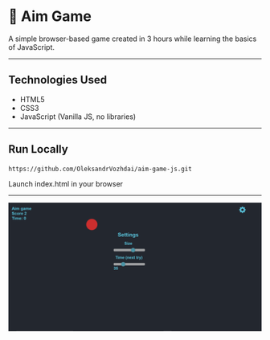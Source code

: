 # 🎯 Aim Game

A simple browser-based game created in 3 hours while learning the basics of JavaScript.

---

## Technologies Used

-  HTML5  
-  CSS3  
-  JavaScript (Vanilla JS, no libraries)

---

## Run Locally
 ```bash
 https://github.com/OleksandrVozhdai/aim-game-js.git
```
 Launch index.html in your browser

---

![screenshot](assets/screenshot.png)



